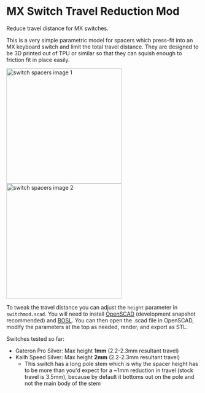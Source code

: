 # MX Switch Travel Reduction Mod
Reduce travel distance for MX switches.

This is a very simple parametric model for spacers which press-fit into an MX keyboard switch and limit the total travel distance. They are designed to be 3D printed out of TPU or similar so that they can squish enough to friction fit in place easily.

<img src="https://github.com/JonnyHaystack/MXTravelMod/raw/master/images/1.jpg" alt="switch spacers image 1" height="300" /> <img src="https://github.com/JonnyHaystack/MXTravelMod/raw/master/images/2.jpg" alt="switch spacers image 2" height="300" />

To tweak the travel distance you can adjust the `height` parameter in `switchmod.scad`. You will need to install [OpenSCAD](https://openscad.org/downloads.html#snapshots) (development snapshot recommended) and [BOSL](https://github.com/revarbat/BOSL). You can then open the .scad file in OpenSCAD, modify the parameters at the top as needed, render, and export as STL.

Switches tested so far:
- Gateron Pro Silver: Max height **1mm** (2.2-2.3mm resultant travel)
- Kailh Speed Silver: Max height **2mm** (2.2-2.3mm resultant travel)
  - This switch has a long pole stem which is why the spacer height has to be more than you'd expect for a ~1mm reduction in travel (stock travel is 3.5mm), because by default it bottoms out on the pole and not the main body of the stem

